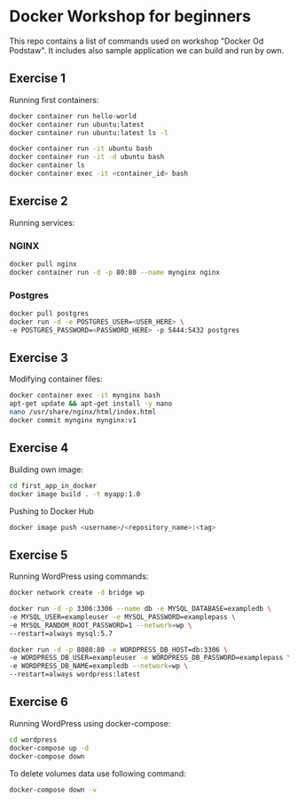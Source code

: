 # Docker Workshop for beginners

This repo contains a list of commands used on workshop "Docker Od Podstaw". It includes also sample application we can build and run by own. 


## Exercise 1

Running first containers:

```sh
docker container run hello-world
docker container run ubuntu:latest
docker container run ubuntu:latest ls -l

docker container run -it ubuntu bash
docker container run -it -d ubuntu bash
docker container ls
docker container exec -it <container_id> bash
```


## Exercise 2

Running services:

### NGINX
```sh
docker pull nginx
docker container run -d -p 80:80 --name mynginx nginx
```

### Postgres

```sh
docker pull postgres
docker run -d -e POSTGRES_USER=<USER_HERE> \
-e POSTGRES_PASSWORD=<PASSWORD_HERE> -p 5444:5432 postgres
```

## Exercise 3

Modifying container files:

```sh
docker container exec -it mynginx bash
apt-get update && apt-get install -y nano
nano /usr/share/nginx/html/index.html
docker commit mynginx mynginx:v1
```

## Exercise 4

Building own image:

```sh
cd first_app_in_docker
docker image build . -t myapp:1.0
```

Pushing to Docker Hub

```sh
docker image push <username>/<repository_name>:<tag>
```

## Exercise 5

Running WordPress using commands:

```sh
docker network create -d bridge wp

docker run -d -p 3306:3306 --name db -e MYSQL_DATABASE=exampledb \
-e MYSQL_USER=exampleuser -e MYSQL_PASSWORD=examplepass \ 
-e MYSQL_RANDOM_ROOT_PASSWORD=1 --network=wp \
--restart=always mysql:5.7 

docker run -d -p 8080:80 -e WORDPRESS_DB_HOST=db:3306 \
-e WORDPRESS_DB_USER=exampleuser -e WORDPRESS_DB_PASSWORD=examplepass \
-e WORDPRESS_DB_NAME=exampledb --network=wp \
--restart=always wordpress:latest
```

## Exercise 6

Running WordPress using docker-compose:

```sh
cd wordpress
docker-compose up -d
docker-compose down
```

To delete volumes data use following command:
```sh
docker-compose down -v
```